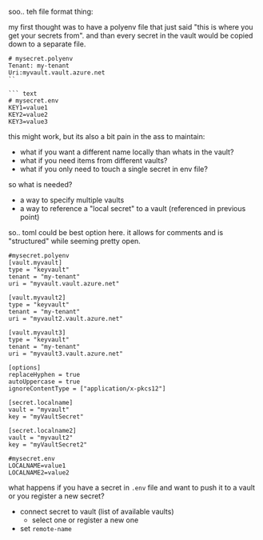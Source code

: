 soo.. teh file format thing:

my first thought was to have a polyenv file that just said "this is where you get your secrets from". and than every secret in the vault would be copied down to a separate file.

``` text
# mysecret.polyenv
Tenant: my-tenant
Uri:myvault.vault.azure.net
``

``` text
# mysecret.env
KEY1=value1
KEY2=value2
KEY3=value3
```

this might work, but its also a bit pain in the ass to maintain:

* what if you want a different name locally than whats in the vault?
* what if you need items from different vaults?
* what if you only need to touch a single secret in env file?

so what is needed?

* a way to specify multiple vaults
* a way to reference a "local secret" to a vault (referenced in previous point)

so.. toml could be best option here. it allows for comments and is "structured" while seeming pretty open.

``` text
#mysecret.polyenv
[vault.myvault]
type = "keyvault"
tenant = "my-tenant"
uri = "myvault.vault.azure.net"

[vault.myvault2]
type = "keyvault"
tenant = "my-tenant"
uri = "myvault2.vault.azure.net"

[vault.myvault3]
type = "keyvault"
tenant = "my-tenant"
uri = "myvault3.vault.azure.net"

[options]
replaceHyphen = true
autoUppercase = true
ignoreContentType = ["application/x-pkcs12"]

[secret.localname]
vault = "myvault"
key = "myVaultSecret"

[secret.localname2]
vault = "myvault2"
key = "myVaultSecret2"
```

``` text
#mysecret.env
LOCALNAME=value1
LOCALNAME2=value2
```

what happens if you have a secret in `.env` file and want to push it to a vault or you register a new secret?

* connect secret to vault (list of available vaults)
  * select one or register a new one
* set `remote-name`